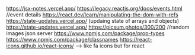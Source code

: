 https://jsx-notes.vercel.app/
https://legacy.reactjs.org/docs/events.html //event details
https://react.dev/learn/manipulating-the-dom-with-refs
https://state-updates.vercel.app/ (updaing state of arrays and objects)
https://state-updates.vercel.app/
https://picsum.photos/300/200  //random images
json server
https://www.npmjs.com/package/prop-types
https://www.npmjs.com/package/classnames
https://react-icons.github.io/react-icons/  --> like fa icons but for react